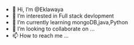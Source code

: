 - 👋 Hi, I’m @Eklawaya
- 👀 I’m interested in Full stack devlopment
- 🌱 I’m currently learning mongoDB,java,Python
- 💞️ I’m looking to collaborate on ...
- 📫 How to reach me ...

<!---
Eklawya/Eklawya is a ✨ special ✨ repository because its `README.md` (this file) appears on your GitHub profile.
You can click the Preview link to take a look at your changes.
--->
